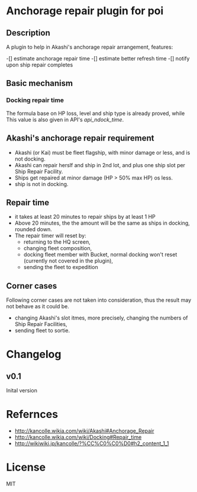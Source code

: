 # Anchorage repair plugin for poi

## Description
A plugin to help in Akashi's anchorage repair arrangement, features:

-[] estimate anchorage repair time
-[] estimate better refresh time
-[] notify upon ship repair completes

## Basic mechanism
### Docking repair time
The formula base on HP loss, level and ship type is already proved, while This value is also given in API's *api_ndock_time*.

## Akashi's anchorage repair requirement
- Akashi (or Kai) must be fleet flagship, with minor damage or less, and is not docking.
- Akashi can repair herslf and ship in 2nd lot, and plus one ship slot per Ship Repair Facility.
- Ships get repaired at minor damage (HP > 50% max HP) os less.
- ship is not in docking.

## Repair time
- it takes at least 20 minutes to repair ships by at least 1 HP
- Above 20 minutes, the the amount will be the same as ships in docking, rounded down.
- The repair timer will reset by:
  - returning to the HQ screen,
  - changing fleet composition,
  - docking fleet member with Bucket, normal docking won't reset (currently not covered in the plugin),
  - sending the fleet to expedition

## Corner cases
Following corner cases are not taken into consideration, thus the result may not behave as it could be.
- changing Akashi's slot itmes, more precisely, changing the numbers of Ship Repair Facilities,
- sending fleet to sortie.

# Changelog
## v0.1
Inital version

# Refernces
- <http://kancolle.wikia.com/wiki/Akashi#Anchorage_Repair>
- <http://kancolle.wikia.com/wiki/Docking#Repair_time>
- <http://wikiwiki.jp/kancolle/?%CC%C0%C0%D0#h2_content_1_1>

# License
MIT